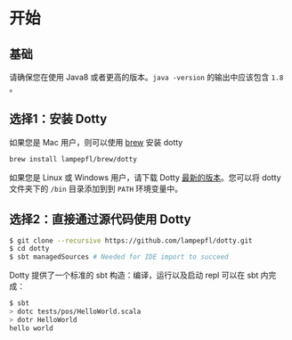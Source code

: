 # 开始

## 基础
请确保您在使用 Java8 或者更高的版本。`java -version` 的输出中应该包含 `1.8` 。


## 选择1：安装 Dotty

如果您是 Mac 用户，则可以使用 [brew](https://brew.sh/) 安装 dotty

``` sh
brew install lampepfl/brew/dotty
```

如果您是 Linux 或 Windows 用户，请下载 Dotty [最新的版本](https://github.com/lampepfl/dotty/releases)。您可以将 dotty 文件夹下的 `/bin` 目录添加到到 `PATH` 环境变量中。

## 选择2：直接通过源代码使用 Dotty

```sh
$ git clone --recursive https://github.com/lampepfl/dotty.git
$ cd dotty
$ sbt managedSources # Needed for IDE import to succeed
```

Dotty 提供了一个标准的 sbt 构造：编译，运行以及启动 repl 可以在 sbt 内完成：
```sh
$ sbt
> dotc tests/pos/HelloWorld.scala
> dotr HelloWorld
hello world
```
